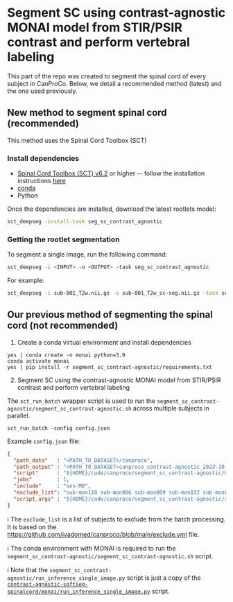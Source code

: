 # Segment SC using contrast-agnostic MONAI model from STIR/PSIR contrast and perform vertebral labeling

This part of the repo was created to segment the spinal cord of every subject in CanProCo. Below, we detail a recommended method (latest) and the one used previously. 

## New method to segment spinal cord (recommended)

This method uses the Spinal Cord Toolbox (SCT)

### Install dependencies

- [Spinal Cord Toolbox (SCT) v6.2](https://github.com/spinalcordtoolbox/spinalcordtoolbox/releases/tag/6.2) or higher -- follow the installation instructions [here](https://github.com/spinalcordtoolbox/spinalcordtoolbox?tab=readme-ov-file#installation)
- [conda](https://conda.io/projects/conda/en/latest/user-guide/install/index.html) 
- Python

Once the dependencies are installed, download the latest rootlets model:

```bash
sct_deepseg -install-task seg_sc_contrast_agnostic
```

### Getting the rootlet segmentation

To segment a single image, run the following command: 

```bash
sct_deepseg -i <INPUT> -o <OUTPUT> -task seg_sc_contrast_agnostic
```

For example:

```bash
sct_deepseg -i sub-001_T2w.nii.gz -o sub-001_T2w_sc-seg.nii.gz -task seg_sc_contrast_agnostic
```

## Our previous method of segmenting the spinal cord (not recommended)

1. Create a conda virtual environment and install dependencies

```console
yes | conda create -n monai python=3.9
conda activate monai
yes | pip install -r segment_sc_contrast-agnostic/requirements.txt
```

2. Segment SC using the contrast-agnostic MONAI model from STIR/PSIR contrast and perform vertebral labeling

The `sct_run_batch` wrapper script is used to run the `segment_sc_contrast-agnostic/segment_sc_contrast-agnostic.sh` across multiple subjects in parallel.

```console
sct_run_batch -config config.json
```

Example `config.json` file:

```json
{
  "path_data"   : "<PATH_TO_DATASET>/canproco",
  "path_output" : "<PATH_TO_DATASET>canproco_contrast-agnostic_2023-10-06",
  "script"      : "${HOME}/code/canproco/segment_sc_contrast-agnostic/01_segment_sc_contrast-agnostic.sh",
  "jobs"        : 1,
  "include"     : "ses-M0",
  "exclude_list": "sub-mon118 sub-mon006 sub-mon009 sub-mon032 sub-mon097 sub-mon148 sub-mon168 sub-mon191 sub-van176 sub-van206 sub-tor133 sub-cal149",
  "script_args" : "${HOME}/code/canproco/segment_sc_contrast-agnostic/run_inference_single_image.py ${HOME}/data/models/contrast-agnostic_final_monai_model/nnunet_nf=32_DS=1_opt=adam_lr=0.001_AdapW_CCrop_bs=2_64x192x320_20230918-2253"
}
```

ℹ️ The `exclude_list` is a list of subjects to exclude from the batch processing. It is based on the https://github.com/ivadomed/canproco/blob/main/exclude.yml file.

ℹ️ The conda environment with MONAI is required to run the `segment_sc_contrast-agnostic/segment_sc_contrast-agnostic.sh` script.

ℹ️ Note that the `segment_sc_contrast-agnostic/run_inference_single_image.py` script is just a copy of the 
[`contrast-agnostic-softseg-spinalcord/monai/run_inference_single_image.py`](https://github.com/sct-pipeline/contrast-agnostic-softseg-spinalcord/blob/nk/monai/monai/run_inference_single_image.py) script.
